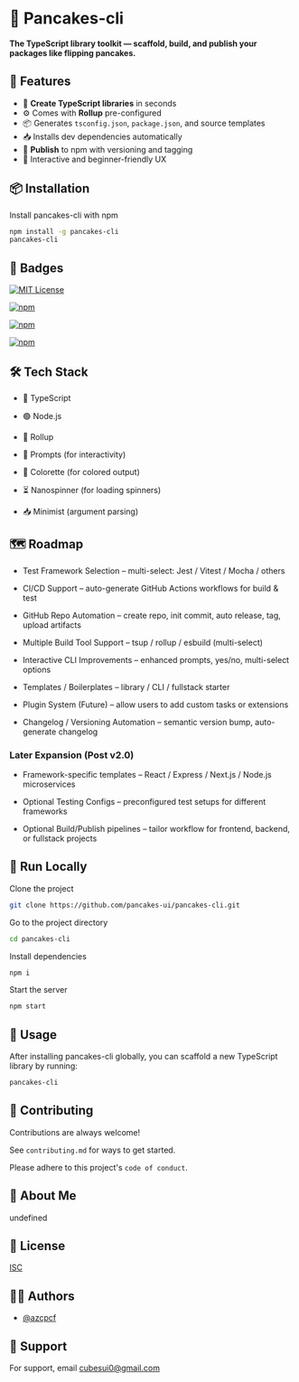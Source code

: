 # 🥞 Pancakes-cli

**The TypeScript library toolkit — scaffold, build, and publish your packages like flipping pancakes.**

## 🚀 Features

- 🍳 **Create TypeScript libraries** in seconds
- ⚙️ Comes with **Rollup** pre-configured
- 📦 Generates `tsconfig.json`, `package.json`, and source templates
- 📥 Installs dev dependencies automatically
- 🚀 **Publish** to npm with versioning and tagging
- 🧠 Interactive and beginner-friendly UX

## 📦 Installation

Install pancakes-cli with npm

```bash
npm install -g pancakes-cli
pancakes-cli
```

## 🏅 Badges

[![MIT License](https://img.shields.io/badge/License-MIT-green.svg)](https://choosealicense.com/licenses/mit/)

[![npm](https://img.shields.io/npm/dm/pancakes-cli)](https://www.npmjs.com/package/pancakes-cli)

[![npm](https://img.shields.io/npm/v/pancakes-cli)](https://www.npmjs.com/package/pancakes-cli)

[![npm](https://img.shields.io/npm/unpacked-size/pancakes-cli)](https://www.npmjs.com/package/pancakes-cli)

## 🛠️ Tech Stack

- 🔷 TypeScript

- 🟢 Node.js

- 🔄 Rollup

- 💬 Prompts (for interactivity)

- 🎨 Colorette (for colored output)

- ⏳ Nanospinner (for loading spinners)

- 📥 Minimist (argument parsing)

## 🗺️ Roadmap

- Test Framework Selection – multi-select: Jest / Vitest / Mocha / others

- CI/CD Support – auto-generate GitHub Actions workflows for build & test

- GitHub Repo Automation – create repo, init commit, auto release, tag, upload artifacts

- Multiple Build Tool Support – tsup / rollup / esbuild (multi-select)

- Interactive CLI Improvements – enhanced prompts, yes/no, multi-select options

- Templates / Boilerplates – library / CLI / fullstack starter

- Plugin System (Future) – allow users to add custom tasks or extensions

- Changelog / Versioning Automation – semantic version bump, auto-generate changelog

### Later Expansion (Post v2.0)

- Framework-specific templates – React / Express / Next.js / Node.js microservices

- Optional Testing Configs – preconfigured test setups for different frameworks

- Optional Build/Publish pipelines – tailor workflow for frontend, backend, or fullstack projects

## 🚀 Run Locally

Clone the project

```bash
git clone https://github.com/pancakes-ui/pancakes-cli.git
```

Go to the project directory

```bash
cd pancakes-cli
```

Install dependencies

```bash
npm i
```

Start the server

```bash
npm start
```

## 🔧 Usage

After installing pancakes-cli globally, you can scaffold a new TypeScript library by running:

```bash
pancakes-cli
```

## 🤝 Contributing

Contributions are always welcome!

See `contributing.md` for ways to get started.

Please adhere to this project's `code of conduct`.

## 🥞 About Me

undefined

## 📝 License

[ISC](https://choosealicense.com/licenses/isc/)

## 👩‍💻 Authors

- [@azcpcf](https://www.github.com/azcpcf)

## 💬 Support

For support, email cubesui0@gmail.com
